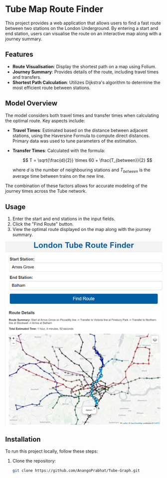 # Tube Map Route Finder

This project provides a web application that allows users to find a fast route between two stations on the London Underground. By entering a start and end station, users can visualise the route on an interactive map along with a journey summary.

## Features

- **Route Visualisation**: Display the shortest path on a map using Folium.
- **Journey Summary**: Provides details of the route, including travel times and transfers.
- **Shortest Path Calculation**: Utilizes Dijkstra's algorithm to determine the most efficient route between stations.

## Model Overview

The model considers both travel times and transfer times when calculating the optimal route. Key aspects include:

- **Travel Times**: Estimated based on the distance between adjacent stations, using the Haversine Formula to compute direct distances. Primary data was used to tune parameters of the estimation. 
- **Transfer Times**: Calculated with the formula:

  $$
  T = \sqrt{\frac{d}{2}} \times 60 + \frac{T_{between}}{2}
  $$

  where $d$ is the number of neighbouring stations and $T_{between}$ is the average time between trains on the new line.

The combination of these factors allows for accurate modeling of the journey times across the Tube network.

## Usage

1. Enter the start and end stations in the input fields.
2. Click the "Find Route" button.
3. View the optimal route displayed on the map along with the journey summary.

![Example Usage](Other_Files/example_image_1.png)
![](Other_Files/example_image_2.png) 

## Installation

To run this project locally, follow these steps:

1. Clone the repository:

   ```bash
   git clone https://github.com/AnangoPrabhat/Tube-Graph.git
   ```
